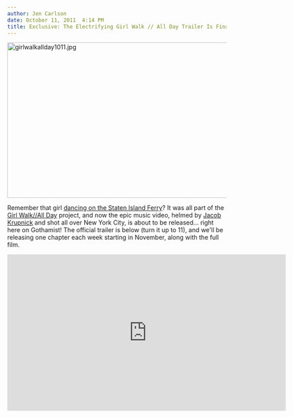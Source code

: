 ```yaml
---
author: Jen Carlson
date: October 11, 2011  4:14 PM
title: Exclusive: The Electrifying Girl Walk // All Day Trailer Is Finally Here!
---
```


<p><span class="mt-enclosure mt-enclosure-image" style="display: inline;"> <img alt="girlwalkallday1011.jpg" src="https://web.archive.org/web/20120118235152im_/http://gothamist.com/attachments/arts_jen/girlwalkallday1011.jpg" width="640" height="358" class="image-none"> </span></p>

<p>Remember that girl <a href="https://web.archive.org/web/20120118235152/http://gothamist.com/2011/01/12/video_staten_island_ferry.php">dancing on the Staten Island Ferry</a>? It was all part of the <a href="https://web.archive.org/web/20120118235152/http://www.girlwalkallday.com/">Girl Walk//All Day</a> project, and now the epic music video, helmed by <a href="https://web.archive.org/web/20120118235152/http://gothamist.com/2011/07/07/jacob_krupnick_talks_about_his_epic.php">Jacob Krupnick</a> and shot all over New York City, is about to be released... right here on Gothamist! The official trailer is below (turn it up to 11), and we&apos;ll be releasing one chapter each week starting in November, along with the full film.</p>

<p><iframe src="https://web.archive.org/web/20120118235152if_/http://player.vimeo.com/video/30293264" width="640" height="360" frameborder="0" webkitallowfullscreen="" allowfullscreen></iframe></p>